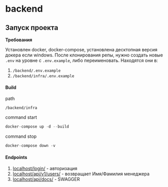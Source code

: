 # backend

## Запуск проекта

**Требования**

Установлен docker, docker-compose, установлена десктопная версия докера если 
windows.
После клонирования репы, нужно создать новые `.env` на уровне с `.env.example`,
либо переименовать.
Находятся они в:
1. `/backend/.env.example`
2. `/backend/infra/.env.example`

#### Build
path
```
/backend/infra
```
command start
```python
docker-compose up -d --build
```
command stop
```python
docker-compose down -v
```

#### Endpoints

1. [localhost/login/]() - авторизация
2. [localhost/api/v1/users/]() - возвращает Имя/Фамилия менеджера
3. [localhost/api/docs/]() - SWAGGER
